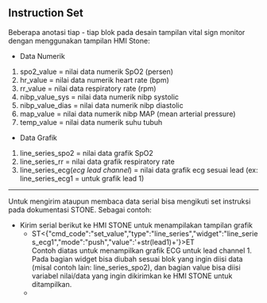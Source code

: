 ## Instruction Set

Beberapa anotasi tiap - tiap blok pada desain tampilan vital sign monitor dengan menggunakan tampilan HMI Stone:
- Data Numerik
1. spo2_value = nilai data numerik SpO2 (persen)
2. hr_value = nilai data numerik heart rate (bpm)
3. rr_value = nilai data respiratory rate (rpm)
4. nibp_value_sys = nilai data numerik nibp systolic
5. nibp_value_dias = nilai data numerik nibp diastolic
6. map_value = nilai data numerik nibp MAP (mean arterial pressure)
7. temp_value = nilai data numerik suhu tubuh

- Data Grafik
1. line_series_spo2 = nilai data grafik SpO2
2. line_series_rr = nilai data grafik respiratory rate
3. line_series_ecg(*ecg lead channel*) = nilai data grafik ecg sesuai lead (ex: line_series_ecg1 = untuk grafik lead 1)

---
Untuk mengirim ataupun membaca data serial bisa mengikuti set instruksi pada dokumentasi STONE. Sebagai contoh:
- Kirim serial berikut ke HMI STONE untuk menampilakan tampilan grafik
  - ST<{"cmd_code":"set_value","type":"line_series","widget":"line_series_ecg1","mode":"push","value":'+str(lead1)+'}>ET \
    Contoh diatas untuk menampilkan grafik ECG untuk lead channel 1. Pada bagian widget bisa diubah sesuai blok yang ingin diisi data (misal contoh lain: line_series_spo2), dan bagian value bisa diisi variabel nilai/data yang ingin dikirimkan ke HMI STONE untuk ditampilkan.
  - 
